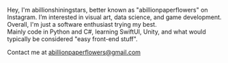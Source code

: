 Hey, I'm abillionshiningstars, better known as "abillionpaperflowers" on Instagram.
I’m interested in visual art, data science, and game development. Overall, I'm just a software enthusiast trying my best.    
Mainly code in Python and C#, learning SwiftUI, Unity, and what would typically be considered "easy front-end stuff".

Contact me at abillionpaperflowers@gmail.com

<!---
tairitsuwu/tairitsuwu is a ✨ special ✨ repository because its `README.md` (this file) appears on your GitHub profile.
You can click the Preview link to take a look at your changes.
- 💞️ I’m looking to collaborate on ...
--->

